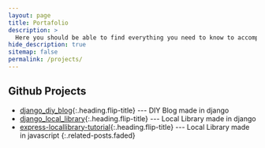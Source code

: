 ```yaml
---
layout: page
title: Portafolio
description: >
  Here you should be able to find everything you need to know to accomplish the most common tasks when blogging with Hydejack.
hide_description: true
sitemap: false
permalink: /projects/
---
```


## Github Projects
* [django_diy_blog]{:.heading.flip-title} --- DIY Blog made in django
* [django_local_library]{:.heading.flip-title} --- Local Library made in django
* [express-locallibrary-tutorial]{:.heading.flip-title} --- Local Library made in javascript
{:.related-posts.faded}

[django_diy_blog]: django_diy_blog.md
[django_local_library]: django_local_library.md
[express-locallibrary-tutorial]: express-locallibrary-tutorial.md